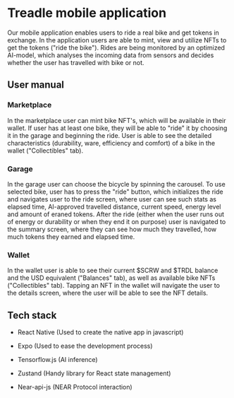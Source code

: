 # Treadle mobile application
Our mobile application enables users to ride a real bike and get tokens in exchange. In the application users are able to mint, view and utilize NFTs to get the tokens ("ride the bike"). Rides are being monitored by an optimized AI-model, which analyses the incoming data from sensors and decides whether the user has travelled with bike or not.

## User manual

### Marketplace
In the marketplace user can mint bike NFT's, which will be available in their wallet. If user has at least one bike, they will be able to "ride" it by choosing it in the garage and beginning the ride. User is able to see the detailed characteristics (durability, ware, efficiency and comfort) of a bike in the wallet ("Collectibles" tab).

### Garage
In the garage user can choose the bicycle by spinning the carousel. To use selected bike, user has to press the "ride" button, which initializes the ride and navigates user to the ride screen, where user can see such stats as elapsed time, AI-approved travelled distance, current speed, energy level and amount of eraned tokens. After the ride (either when the user runs out of energy or durability or when they end it on purpose) user is navigated to the summary screen, where they can see how much they travelled, how much tokens they earned and elapsed time.

### Wallet
In the wallet user is able to see their current $SCRW and $TRDL balance and the USD equivalent ("Balances" tab), as well as available bike NFTs ("Collectibles" tab). Tapping an NFT in the wallet will navigate the user to the details screen, where the user will be able to see the NFT details.

## Tech stack

- React Native
(Used to create the native app in javascript)

- Expo
(Used to ease the development process)

- Tensorflow.js
(AI inference)

- Zustand
(Handy library for React state management)

- Near-api-js 
(NEAR Protocol interaction)

